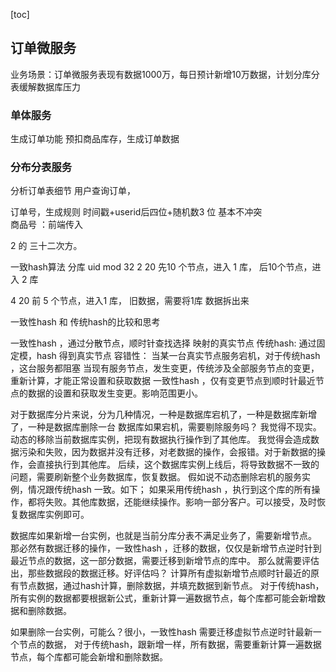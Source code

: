 [toc]

## 订单微服务
业务场景：订单微服务表现有数据1000万，每日预计新增10万数据，计划分库分表缓解数据库压力



### 单体服务

生成订单功能
预扣商品库存，生成订单数据





### 分布分表服务

分析订单表细节
用户查询订单，


订单号，生成规则   时间戳+userid后四位+随机数3 位 基本不冲突  
商品号 ：前端传入


2 的 三十二次方。





一致hash算法
分库 
uid mod 32
2   20  先10 个节点，进入 1 库， 后10个节点，进入 2 库

4   20  前 5 个节点，进入1 库，
旧数据，需要将1库 数据拆出来


一致性hash  和 传统hash的比较和思考

一致性hash ，通过分散节点，顺时针查找选择 映射的真实节点
传统hash: 通过固定模，hash 得到真实节点
容错性： 当某一台真实节点服务宕机，对于传统hash ，这台服务都阻塞
当现有服务节点，发生变更，传统涉及全部服务节点的变更，重新计算，才能正常设置和获取数据
一致性hash ，仅有变更节点到顺时针最近节点的数据的设置和获取发生变更。影响范围更小。


对于数据库分片来说，分为几种情况，一种是数据库宕机了，一种是数据库新增了，一种是数据库删除一台
数据库如果宕机，需要剔除服务吗？ 我觉得不现实。动态的移除当前数据库实例，把现有数据执行操作到了其他库。
我觉得会造成数据污染和失败，因为数据并没有迁移，对老数据的操作，会报错。对于新数据的操作，会直接执行到其他库。
后续，这个数据库实例上线后，将导致数据不一致的问题，需要刷新整个业务数据库，恢复数据。
假如说不动态删除宕机的服务实例，情况跟传统hash 一致。如下；
如果采用传统hash ，执行到这个库的所有操作，都将失败。其他库数据，还能继续操作。影响一部分客户。可以接受，及时恢复数据库实例即可。

数据库如果新增一台实例，也就是当前分库分表不满足业务了，需要新增节点。
那必然有数据迁移的操作，一致性hash ，迁移的数据，仅仅是新增节点逆时针到最近节点的数据，这一部分数据，需要迁移到新增节点的库中。
那么就需要评估出，那些数据段的数据迁移。好评估吗？ 计算所有虚拟新增节点顺时针最近的原有节点数据，通过hash计算，删除数据，并填充数据到新节点。
对于传统hash，所有实例的数据都要根据新公式，重新计算一遍数据节点，每个库都可能会新增数据和删除数据。

如果删除一台实例，可能么？很小，一致性hash 需要迁移虚拟节点逆时针最新一个节点的数据，
对于传统hash，跟新增一样，所有数据，需要重新计算一遍数据节点，每个库都可能会新增和删除数据。



